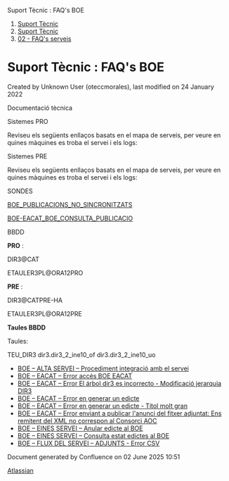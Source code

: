 Suport Tècnic : FAQ's BOE  

1.  [Suport Tècnic](index.html)
2.  [Suport Tècnic](13893782.html)
3.  [02 - FAQ's serveis](26313393.html)

Suport Tècnic : FAQ's BOE
=========================

Created by Unknown User (oteccmorales), last modified on 24 January 2022

  

Documentació tècnica

  

  

Sistemes PRO

Reviseu els següents enllaços basats en el mapa de serveis, per veure en quines màquines es troba el servei i els logs:

  

     

Sistemes PRE

Reviseu els següents enllaços basats en el mapa de serveis, per veure en quines màquines es troba el servei i els logs:

  

     

  

  

  

SONDES

[BOE\_PUBLICACIONS\_NO\_SINCRONITZATS](Sondes-ST---ALTRES_28705445.html#SondesSTALTRES-BOE_1)

[BOE-EACAT\_BOE\_CONSULTA\_PUBLICACIO](Sondes-ST---ALTRES_28705445.html#SondesSTALTRES-BOE_2)

BBDD

**PRO** :

DIR3@CAT

ETAULER3PL@ORA12PRO

**PRE** :

DIR3@CATPRE-HA

ETAULER3PL@ORA12PRE

  

**Taules BBDD**

Taules:

TEU\_DIR3
dir3.dir3\_2\_ine10\_of
dir3.dir3\_2\_ine10\_uo

*   [BOE – ALTA SERVEI – Procediment integració amb el servei](26313423.html)
*   [BOE – EACAT – Error accés BOE EACAT](26313470.html)
*   [BOE – EACAT – Error El árbol dir3 es incorrecto - Modificació jerarquia DIR3](81855163.html)
*   [BOE – EACAT – Error en generar un edicte](26313221.html)
*   [BOE – EACAT – Error en generar un edicte - Títol molt gran](30867707.html)
*   [BOE – EACAT – Error enviant a publicar l'anunci del fitxer adjuntat: Ens remitent del XML no correspon al Consorci AOC](124912173.html)
*   [BOE – EINES SERVEI – Anular edicte al BOE](64979239.html)
*   [BOE – EINES SERVEI – Consulta estat edictes al BOE](26313381.html)
*   [BOE – FLUX DEL SERVEI – ADJUNTS - Error CSV](26313640.html)

Document generated by Confluence on 02 June 2025 10:51

[Atlassian](http://www.atlassian.com/)